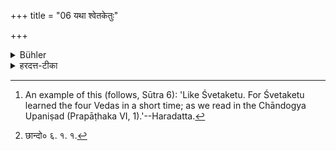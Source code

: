 +++
title = "06 यथा श्वेतकेतुः"

+++

<details><summary>Bühler</summary>

6. Like Śvetaketu. [^5] 


[^5]:  An example of this (follows, Sūtra 6): 'Like Śvetaketu. For Śvetaketu learned the four Vedas in a short time; as we read in the Chāndogya Upaniṣad (Prapāṭhaka VI, 1).'--Haradatta.
</details>

<details><summary>हरदत्त-टीका</summary>

## सूत्रम्
यथा श्वेतकेतुः ॥ ६ ॥
### प्रस्तावः
अत्रोदाहरणम्—
### टिप्पनी  
श्वेतकेतुर्ह्यल्पेनैव कालेन चतुरो वेदाञ्जग्राह। तथा च छान्दोग्यम्— [^१]"श्वेतकेतुर्हारुणेय आस । तं ह पितोवाच श्वेतकेतो वस ब्रह्मचर्यं, न वै सोम्यास्मत्कुलीलोऽननूच्य ब्रह्मबन्धूरिव भवतीति। स ह द्वादशवर्ष उपेत्य चतुर्विंशतिवर्षस्सर्वान् वेदानधीत्य महामना अनूचानमानी स्तब्ध एयाये"ति ॥ ६ ॥  

[^१]: छान्दो० ६. १. १.
</details>
